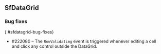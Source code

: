 ## SfDataGrid

### Bug fixes
{:#sfdatagrid-bug-fixes}
 
* \#222080 – The `RowValidating` event is triggered whenever editing a cell and click any control outside the DataGrid.